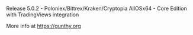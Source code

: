Release 5.0.2 - Poloniex/Bittrex/Kraken/Cryptopia AllOSx64 - Core Edition with TradingViews integration

More info at https://gunthy.org
